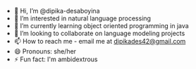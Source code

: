 - 👋 Hi, I’m @dipika-desaboyina
- 👀 I’m interested in natural language processing
- 🌱 I’m currently learning object oriented programming in java
- 💞️ I’m looking to collaborate on language modeling projects
- 📫 How to reach me - email me at dipikades42@gmail.com
- 😄 Pronouns: she/her
- ⚡ Fun fact: I'm ambidextrous

<!---
dipika-desaboyina/dipika-desaboyina is a ✨ special ✨ repository because its `README.md` (this file) appears on your GitHub profile.
You can click the Preview link to take a look at your changes.
--->

